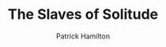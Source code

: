 ---
title: The Slaves of Solitude
author: Patrick Hamilton
readingDate: 2009-08-01
purchaseLink:
---